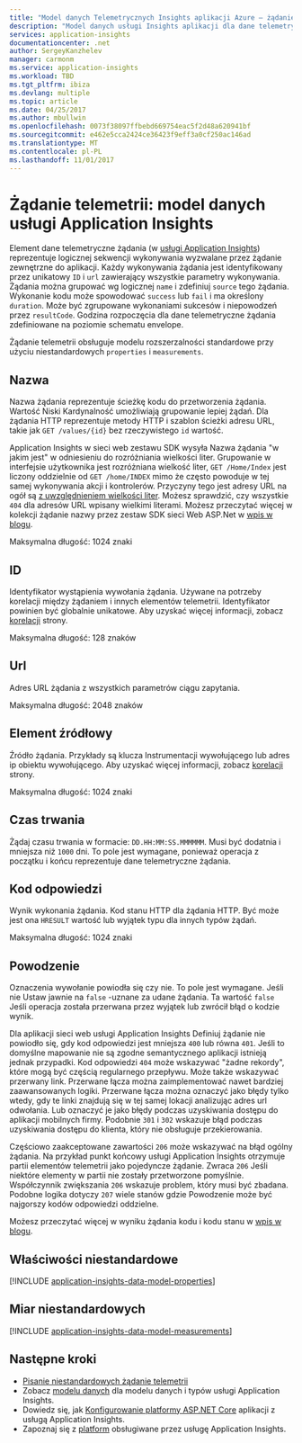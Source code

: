 ```yaml
---
title: "Model danych Telemetrycznych Insights aplikacji Azure — żądanie Telemetrii | Dokumentacja firmy Microsoft"
description: "Model danych usługi Insights aplikacji dla dane telemetryczne żądania"
services: application-insights
documentationcenter: .net
author: SergeyKanzhelev
manager: carmonm
ms.service: application-insights
ms.workload: TBD
ms.tgt_pltfrm: ibiza
ms.devlang: multiple
ms.topic: article
ms.date: 04/25/2017
ms.author: mbullwin
ms.openlocfilehash: 0073f38097ffbebd669754eac5f2d48a620941bf
ms.sourcegitcommit: e462e5cca2424ce36423f9eff3a0cf250ac146ad
ms.translationtype: MT
ms.contentlocale: pl-PL
ms.lasthandoff: 11/01/2017
---
```

# <a name="request-telemetry-application-insights-data-model"></a>Żądanie telemetrii: model danych usługi Application Insights

Element dane telemetryczne żądania (w [usługi Application Insights](app-insights-overview.md)) reprezentuje logicznej sekwencji wykonywania wyzwalane przez żądanie zewnętrzne do aplikacji. Każdy wykonywania żądania jest identyfikowany przez unikatowy `ID` i `url` zawierający wszystkie parametry wykonywania. Żądania można grupować wg logicznej `name` i zdefiniuj `source` tego żądania. Wykonanie kodu może spowodować `success` lub `fail` i ma określony `duration`. Może być zgrupowane wykonaniami sukcesów i niepowodzeń przez `resultCode`. Godzina rozpoczęcia dla dane telemetryczne żądania zdefiniowane na poziomie schematu envelope.

Żądanie telemetrii obsługuje modelu rozszerzalności standardowe przy użyciu niestandardowych `properties` i `measurements`.

## <a name="name"></a>Nazwa

Nazwa żądania reprezentuje ścieżkę kodu do przetworzenia żądania. Wartość Niski Kardynalność umożliwiają grupowanie lepiej żądań. Dla żądania HTTP reprezentuje metody HTTP i szablon ścieżki adresu URL, takie jak `GET /values/{id}` bez rzeczywistego `id` wartość.

Application Insights w sieci web zestawu SDK wysyła Nazwa żądania "w jakim jest" w odniesieniu do rozróżniania wielkości liter. Grupowanie w interfejsie użytkownika jest rozróżniana wielkość liter, `GET /Home/Index` jest liczony oddzielnie od `GET /home/INDEX` mimo że często powoduje w tej samej wykonywania akcji i kontrolerów. Przyczyny tego jest adresy URL na ogół są [z uwzględnieniem wielkości liter](http://www.w3.org/TR/WD-html40-970708/htmlweb.html). Możesz sprawdzić, czy wszystkie `404` dla adresów URL wpisany wielkimi literami. Możesz przeczytać więcej w kolekcji żądanie nazwy przez zestaw SDK sieci Web ASP.Net w [wpis w blogu](http://apmtips.com/blog/2015/02/23/request-name-and-url/).

Maksymalna długość: 1024 znaki

## <a name="id"></a>ID

Identyfikator wystąpienia wywołania żądania. Używane na potrzeby korelacji między żądaniem i innych elementów telemetrii. Identyfikator powinien być globalnie unikatowe. Aby uzyskać więcej informacji, zobacz [korelacji](application-insights-correlation.md) strony.

Maksymalna długość: 128 znaków

## <a name="url"></a>Url

Adres URL żądania z wszystkich parametrów ciągu zapytania.

Maksymalna długość: 2048 znaków

## <a name="source"></a>Element źródłowy

Źródło żądania. Przykłady są klucza Instrumentacji wywołującego lub adres ip obiektu wywołującego. Aby uzyskać więcej informacji, zobacz [korelacji](application-insights-correlation.md) strony.

Maksymalna długość: 1024 znaki

## <a name="duration"></a>Czas trwania

Żądaj czasu trwania w formacie: `DD.HH:MM:SS.MMMMMM`. Musi być dodatnia i mniejsza niż `1000` dni. To pole jest wymagane, ponieważ operacja z początku i końcu reprezentuje dane telemetryczne żądania.

## <a name="response-code"></a>Kod odpowiedzi

Wynik wykonania żądania. Kod stanu HTTP dla żądania HTTP. Być może jest ona `HRESULT` wartość lub wyjątek typu dla innych typów żądań.

Maksymalna długość: 1024 znaki

## <a name="success"></a>Powodzenie

Oznaczenia wywołanie powiodła się czy nie. To pole jest wymagane. Jeśli nie Ustaw jawnie na `false` -uznane za udane żądania. Ta wartość `false` Jeśli operacja została przerwana przez wyjątek lub zwrócił błąd o kodzie wynik.

Dla aplikacji sieci web usługi Application Insights Definiuj żądanie nie powiodło się, gdy kod odpowiedzi jest mniejsza `400` lub równa `401`. Jeśli to domyślne mapowanie nie są zgodne semantycznego aplikacji istnieją jednak przypadki. Kod odpowiedzi `404` może wskazywać "żadne rekordy", które mogą być częścią regularnego przepływu. Może także wskazywać przerwany link. Przerwane łącza można zaimplementować nawet bardziej zaawansowanych logiki. Przerwane łącza można oznaczyć jako błędy tylko wtedy, gdy te linki znajdują się w tej samej lokacji analizując adres url odwołania. Lub oznaczyć je jako błędy podczas uzyskiwania dostępu do aplikacji mobilnych firmy. Podobnie `301` i `302` wskazuje błąd podczas uzyskiwania dostępu do klienta, który nie obsługuje przekierowania.

Częściowo zaakceptowane zawartości `206` może wskazywać na błąd ogólny żądania. Na przykład punkt końcowy usługi Application Insights otrzymuje partii elementów telemetrii jako pojedyncze żądanie. Zwraca `206` Jeśli niektóre elementy w partii nie zostały przetworzone pomyślnie. Współczynnik zwiększania `206` wskazuje problem, który musi być zbadana. Podobne logika dotyczy `207` wiele stanów gdzie Powodzenie może być najgorszy kodów odpowiedzi oddzielne.

Możesz przeczytać więcej w wyniku żądania kodu i kodu stanu w [wpis w blogu](http://apmtips.com/blog/2016/12/03/request-success-and-response-code/).

## <a name="custom-properties"></a>Właściwości niestandardowe

[!INCLUDE [application-insights-data-model-properties](../../includes/application-insights-data-model-properties.md)]

## <a name="custom-measurements"></a>Miar niestandardowych

[!INCLUDE [application-insights-data-model-measurements](../../includes/application-insights-data-model-measurements.md)]

## <a name="next-steps"></a>Następne kroki

- [Pisanie niestandardowych żądanie telemetrii](app-insights-api-custom-events-metrics.md#trackrequest)
- Zobacz [modelu danych](application-insights-data-model.md) dla modelu danych i typów usługi Application Insights.
- Dowiedz się, jak [Konfigurowanie platformy ASP.NET Core](app-insights-asp-net.md) aplikacji z usługą Application Insights.
- Zapoznaj się z [platform](app-insights-platforms.md) obsługiwane przez usługę Application Insights.
